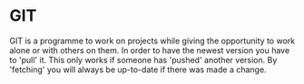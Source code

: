 # GIT
GIT is a programme to work on projects while giving the opportunity to work alone or with others on them. In order to have the newest version you have to 'pull' it. This only works if someone has 'pushed' another version. By 'fetching' you will always be up-to-date if there was made a change.